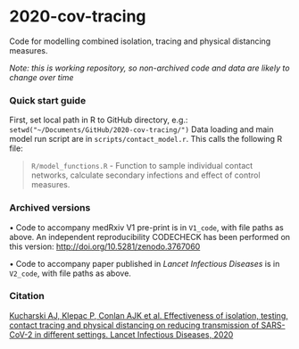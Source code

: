 # 2020-cov-tracing

Code for modelling combined isolation, tracing and physical distancing measures. 

_Note: this is working repository, so non-archived code and data are likely to change over time_

### Quick start guide

First, set local path in R to GitHub directory, e.g.:
`
setwd("~/Documents/GitHub/2020-cov-tracing/")
`
Data loading and main model run script are in `scripts/contact_model.r`. This calls the following R file:

> `R/model_functions.R` - Function to sample individual contact networks, calculate secondary infections and effect of control measures.

### Archived versions

• Code to accompany medRxiv V1 pre-print is in `V1_code`, with file paths as above. An independent reproducibility CODECHECK has been performed on this version: http://doi.org/10.5281/zenodo.3767060

• Code to accompany paper published in _Lancet Infectious Diseases_ is in `V2_code`, with file paths as above.

### Citation

[Kucharski AJ, Klepac P, Conlan AJK et al. Effectiveness of isolation, testing, contact tracing and physical distancing on reducing transmission of SARS-CoV-2 in different settings. Lancet Infectious Diseases, 2020](https://www.thelancet.com/journals/laninf/article/PIIS1473-3099(20)30457-6/fulltext)